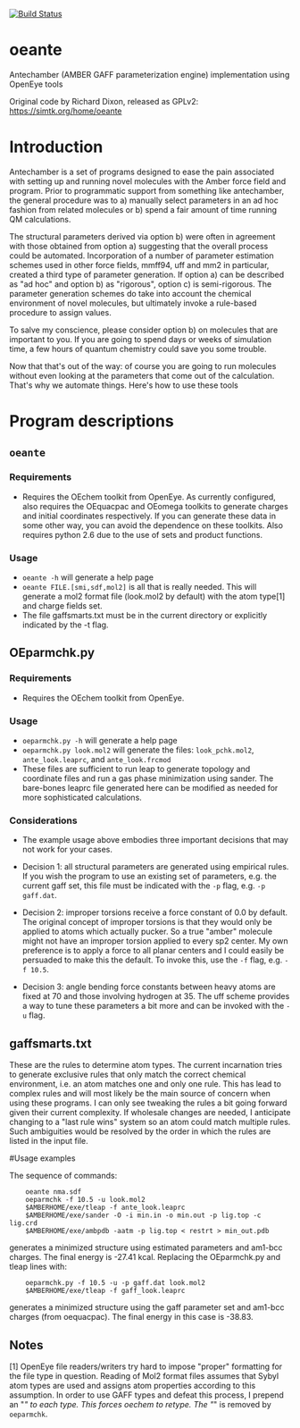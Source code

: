 [![Build Status](https://travis-ci.org/choderalab/oeante.svg)](https://travis-ci.org/choderalab/oeante)

oeante
======

Antechamber (AMBER GAFF parameterization engine) implementation using OpenEye tools

Original code by Richard Dixon, released as GPLv2: https://simtk.org/home/oeante

# Introduction

Antechamber is a set of programs designed to ease the pain associated with
setting up and running novel molecules with the Amber force field and
program.  Prior to programmatic support from something like antechamber,
the general procedure was to a) manually select parameters in an ad hoc
fashion from related molecules or b) spend a fair amount of time running QM
calculations.

The structural parameters derived via option b) were often
in agreement with those obtained from option a) suggesting that the overall
process could be automated.  Incorporation of a number of parameter
estimation schemes used in other force fields, mmff94, uff and mm2 in
particular, created a third type of parameter generation.  If option a) can
be described as "ad hoc" and option b) as "rigorous", option c) is
semi-rigorous.  The parameter generation schemes do take into account the
chemical environment of novel molecules, but ultimately invoke a rule-based
procedure to assign values.

To salve my conscience, please consider option b) on molecules that are
important to you.  If you are going to spend days or weeks of simulation
time, a few hours of quantum chemistry could save you some trouble.

Now that that's out of the way:  of course you are going to run molecules
without even looking at the parameters that come out of the calculation.
That's why we automate things.  Here's how to use these tools

# Program descriptions

## `oeante`

###  Requirements
*  Requires the OEchem toolkit from OpenEye.  As currently configured, also
  requires the OEquacpac and OEomega toolkits to generate charges and
  initial coordinates respectively.  If you can generate these data in some
  other way, you can avoid the dependence on these toolkits.  Also requires
  python 2.6 due to the use of sets and product functions.

###  Usage
*  `oeante -h` will generate a help page
*  `oeante FILE.[smi,sdf,mol2]` is all that is really needed.  This will
  generate a mol2 format file (look.mol2 by default) with the atom type[1] and
  charge fields set.
*  The file gaffsmarts.txt must be in the current directory or explicitly
  indicated by the -t flag.

## OEparmchk.py

###  Requirements
*  Requires the OEchem toolkit from OpenEye.

###  Usage
*  `oeparmchk.py -h` will generate a help page
*  `oeparmchk.py look.mol2` will generate the files:
     `look_pchk.mol2`, `ante_look.leaprc`, and `ante_look.frcmod`
*  These files are sufficient to run leap to generate topology and
  coordinate files and run a gas phase minimization using sander.  The
  bare-bones leaprc file generated here can be modified as needed for more
  sophisticated calculations.

###  Considerations
*  The example usage above embodies three important decisions that may not
  work for your cases.
  *  Decision 1:  all structural parameters are generated using empirical
    rules.  If you wish the program to use an existing set of parameters,
    e.g. the current gaff set, this file must be indicated with the `-p`
    flag, e.g. `-p gaff.dat`.

  *  Decision 2:  improper torsions receive a force constant of 0.0 by
    default.  The original concept of improper torsions is that they would
    only be applied to atoms which actually pucker.  So a true "amber"
    molecule might not have an improper torsion applied to every sp2
    center.  My own preference is to apply a force to all planar centers
    and I could easily be persuaded to make this the default.  To invoke
    this, use the `-f` flag, e.g. `-f 10.5`.

  *  Decision 3:  angle bending force constants between heavy atoms are fixed
    at 70 and those involving hydrogen at 35.  The uff scheme provides a
    way to tune these parameters a bit more and can be invoked with the `-u`
    flag.

## gaffsmarts.txt

  These are the rules to determine atom types.  The current incarnation
  tries to generate exclusive rules that only match the correct chemical
  environment, i.e. an atom matches one and only one rule.  This has lead
  to complex rules and will most likely be the main source of concern when
  using these programs.  I can only see tweaking the rules a bit going
  forward given their current complexity.  If wholesale changes are needed,
  I anticipate changing to a "last rule wins" system so an atom could match
  multiple rules.  Such ambiguities would be resolved by the order in which
  the rules are listed in the input file.

#Usage examples

  The sequence of commands:
```
    oeante nma.sdf
    oeparmchk -f 10.5 -u look.mol2
    $AMBERHOME/exe/tleap -f ante_look.leaprc
    $AMBERHOME/exe/sander -O -i min.in -o min.out -p lig.top -c lig.crd
    $AMBERHOME/exe/ambpdb -aatm -p lig.top < restrt > min_out.pdb
```
  generates a minimized structure using estimated parameters and am1-bcc
  charges.  The final energy is -27.41 kcal.  Replacing the OEparmchk.py
  and tleap lines with:
```
    oeparmchk.py -f 10.5 -u -p gaff.dat look.mol2
    $AMBERHOME/exe/tleap -f gaff_look.leaprc
```
  generates a minimized structure using the gaff parameter set and am1-bcc
  charges (from oequacpac).  The final energy in this case is -38.83.

## Notes
[1]  OpenEye file readers/writers try hard to impose "proper" formatting
     for the file type in question.  Reading of Mol2 format files assumes
     that Sybyl atom types are used and assigns atom properties according
     to this assumption.  In order to use GAFF types and defeat this
     process, I prepend an "_" to each type.  This forces oechem to retype.
     The "_" is removed by `oeparmchk`.

